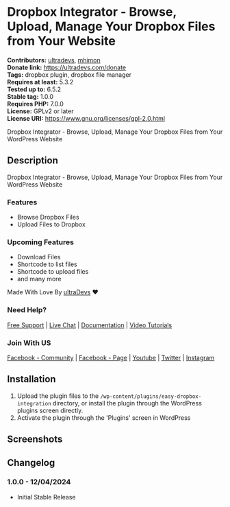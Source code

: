 # Dropbox Integrator - Browse, Upload, Manage Your Dropbox Files from Your Website #
**Contributors:** [ultradevs](https://profiles.wordpress.org/ultradevs/), [mhimon](https://profiles.wordpress.org/mhimon/)  
**Donate link:** https://ultradevs.com/donate  
**Tags:** dropbox plugin, dropbox file manager  
**Requires at least:** 5.3.2  
**Tested up to:**      6.5.2  
**Stable tag:**        1.0.0  
**Requires PHP:**      7.0.0  
**License:** GPLv2 or later  
**License URI:** https://www.gnu.org/licenses/gpl-2.0.html  

Dropbox Integrator - Browse, Upload, Manage Your Dropbox Files from Your WordPress Website

## Description ##

Dropbox Integrator - Browse, Upload, Manage Your Dropbox Files from Your WordPress Website

### Features
- Browse Dropbox Files
- Upload Files to Dropbox

### Upcoming Features
- Download Files
- Shortcode to list files
- Shortcode to upload files
- and many more

Made With Love By [ultraDevs](https://ultradevs.com) ❤️



### Need Help?

[Free Support](https://wordpress.org/support/plugin/wp-plugin-starter/) | [Live Chat](https://web.facebook.com/hello.ultradevs) | [Documentation](https://docs.ultradevs.com/wp-plugin-starter)  | [Video Tutorials](https://www.youtube.com/playlist?list=PL6-MOhUm73eiSSVHgAVnFFEvs6rO2sZyC)

### Join With US
[Facebook - Community](https://web.facebook.com/groups/ultradevs/) | [Facebook - Page](https://web.facebook.com/hello.ultradevs) | [Youtube](https://www.youtube.com/channel/UCc2yL-QGQjscXpPx9Pp7J8w) | [Twitter](https://twitter.com/ultraDevsBD) | [Instagram](https://www.instagram.com/ultradevs/)



## Installation ##

1. Upload the plugin files to the `/wp-content/plugins/easy-dropbox-integration` directory, or install the plugin through the WordPress plugins screen directly.
1. Activate the plugin through the 'Plugins' screen in WordPress


## Screenshots ##


## Changelog ##

### 1.0.0 - 12/04/2024 ###
* Initial Stable Release
